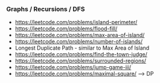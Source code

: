 ### Graphs / Recursions / DFS 
* https://leetcode.com/problems/island-perimeter/
* https://leetcode.com/problems/flood-fill/
* https://leetcode.com/problems/max-area-of-island/
* https://leetcode.com/problems/number-of-islands/
* Longest Duplicate Path - similar to Max Area of Island
* https://leetcode.com/problems/find-the-town-judge/
* https://leetcode.com/problems/surrounded-regions/
* https://leetcode.com/problems/jump-game-iii/
* https://leetcode.com/problems/maximal-square/ --> DP